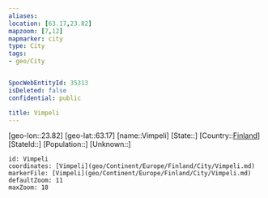 ```yaml
---
aliases: 
location: [63.17,23.82]
mapzoom: [7,12] 
mapmarker: city 
type: City
tags:
- geo/City


SpocWebEntityId: 35313
isDeleted: false
confidential: public

title: Vimpeli
---
```

[geo-lon::23.82]
[geo-lat::63.17]
[name::Vimpeli]
[State::]
[Country::[Finland](geo/Continent/Europe/Finland.md)]
[StateId::]
[Population::]
[Unknown::]


```leaflet
id: Vimpeli
coordinates: [Vimpeli](geo/Continent/Europe/Finland/City/Vimpeli.md)
markerFile: [Vimpeli](geo/Continent/Europe/Finland/City/Vimpeli.md)
defaultZoom: 11 
maxZoom: 18
```


